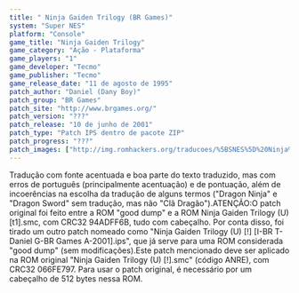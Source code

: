 ```yaml
---
title: " Ninja Gaiden Trilogy (BR Games)"
system: "Super NES"
platform: "Console"
game_title: "Ninja Gaiden Trilogy"
game_category: "Ação - Plataforma"
game_players: "1"
game_developer: "Tecmo"
game_publisher: "Tecmo"
game_release_date: "11 de agosto de 1995"
patch_author: "Daniel (Dany Boy)"
patch_group: "BR Games"
patch_site: "http://www.brgames.org/"
patch_version: "???"
patch_release: "10 de junho de 2001"
patch_type: "Patch IPS dentro de pacote ZIP"
patch_progress: "???"
patch_images: ["http://img.romhackers.org/traducoes/%5BSNES%5D%20Ninja%20Gaiden%20Trilogy%20-%20BR%20Games%20-%201.png","http://img.romhackers.org/traducoes/%5BSNES%5D%20Ninja%20Gaiden%20Trilogy%20-%20BR%20Games%20-%202.png","http://img.romhackers.org/traducoes/%5BSNES%5D%20Ninja%20Gaiden%20Trilogy%20-%20BR%20Games%20-%203.png"]
---
```

Tradução com fonte acentuada e boa parte do texto traduzido, mas com erros de português (principalmente acentuação) e de pontuação, além de incoerências na escolha da tradução de alguns termos ("Dragon Ninja" e "Dragon Sword" sem tradução, mas não "Clã Dragão").ATENÇÃO:O patch original foi feito entre a ROM "good dump" e a ROM Ninja Gaiden Trilogy (U) [t1].smc, com CRC32 94ADFF6B, tudo com cabeçalho. Por conta disso, foi tirado um outro patch nomeado como "Ninja Gaiden Trilogy (U) [!] [I-BR T-Daniel G-BR Games A-2001].ips", que já serve para uma ROM considerada "good dump" (sem modificações).Este patch mencionado deve ser aplicado na ROM original "Ninja Gaiden Trilogy (U) [!].smc" (código ANRE), com CRC32 066FE797. Para usar o patch original, é necessário por um cabeçalho de 512 bytes nessa ROM.